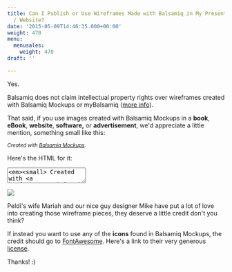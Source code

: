 ```yaml
---
title: Can I Publish or Use Wireframes Made with Balsamiq in My Presentation / Book
  / Website?
date: '2015-05-09T14:46:35.000+00:00'
weight: 470
menu:
  menusales:
    weight: 470
draft: ''

---
```


Yes.

Balsamiq does not claim intellectual property rights over wireframes created with Balsamiq Mockups or myBalsamiq ([more info](https://docs.balsamiq.com/mybalsamiq/tos/#who-owns-the-ip-of-my-wireframes-and-assets)).

That said, if you use images created with Balsamiq Mockups in a **book**, **eBook**, **website**, **software,** or **advertisement**, we'd appreciate a little mention, something small like this:

_<small>Created with [Balsamiq Mockups](https://balsamiq.com/).</small>_

Here's the HTML for it:

<textarea class="full" rows="2"><em><small> Created with <a href="https://balsamiq.com">Balsamiq Mockups</a>.</small></em></textarea>

![](https://media.balsamiq.com/img/support/sales/mariah_drawing.jpg)

Peldi's wife Mariah and our nice guy designer Mike have put a lot of love into creating those wireframe pieces, they deserve a little credit don't you think?

If instead you want to use any of the **icons** found in Balsamiq Mockups, the credit should go to <a href="http://fontawesome.io/">FontAwesome</a>. Here's a link to their very generous <a href="http://fontawesome.io/license/">license</a>.

Thanks! :)
